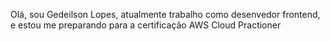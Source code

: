 Olá, sou Gedeilson Lopes, atualmente trabalho como desenvedor frontend, e estou me preparando para a certificação AWS Cloud Practioner
